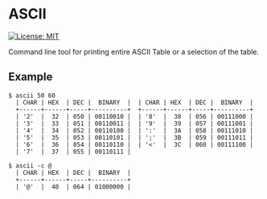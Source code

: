 # ASCII
[![License: MIT](https://img.shields.io/badge/License-MIT-yellow.svg)](./LICENSE)

Command line tool for printing entire ASCII Table or a selection of the table.

## Example

```
$ ascii 50 60
  | CHAR | HEX  | DEC |  BINARY  |  | CHAR | HEX  | DEC |  BINARY  |
  +------+------+-----+----------+  +------+------+-----+----------+
  | '2'  |  32  | 050 | 00110010 |  | '8'  |  38  | 056 | 00111000 |
  | '3'  |  33  | 051 | 00110011 |  | '9'  |  39  | 057 | 00111001 |
  | '4'  |  34  | 052 | 00110100 |  | ':'  |  3A  | 058 | 00111010 |
  | '5'  |  35  | 053 | 00110101 |  | ';'  |  3B  | 059 | 00111011 |
  | '6'  |  36  | 054 | 00110110 |  | '<'  |  3C  | 060 | 00111100 |
  | '7'  |  37  | 055 | 00110111 |
  
$ ascii -c @
  | CHAR | HEX  | DEC |  BINARY  |
  +------+------+-----+----------+
  | '@'  |  40  | 064 | 01000000 |
```
